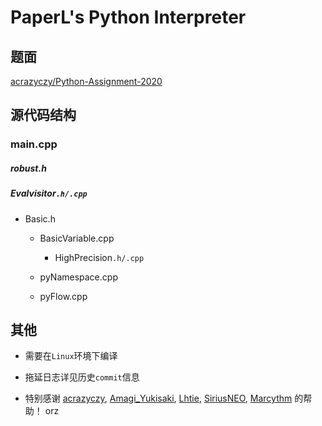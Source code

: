 # PaperL's Python Interpreter

## 题面

[acrazyczy/Python-Assignment-2020](https://github.com/acrazyczy/Python-Assignment-2020#python-interpreter)

## 源代码结构

### main.cpp

##### robust.h

##### Evalvisitor`.h/.cpp`

- Basic.h

  - BasicVariable.cpp

    - HighPrecision`.h/.cpp`

  - pyNamespace.cpp

  - pyFlow.cpp

## 其他

- 需要在`Linux`环境下编译

- 拖延日志详见历史`commit`信息

- 特别感谢 [acrazyczy](https://github.com/acrazyczy), 
[Amagi_Yukisaki](https://github.com/cmd2001), 
[Lhtie](https://github.com/Lhtie), 
[SiriusNEO](https://github.com/SiriusNEO), 
[Marcythm](https://github.com/Marcythm)
的帮助！ orz
